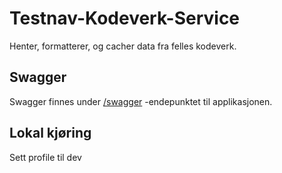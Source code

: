 # Testnav-Kodeverk-Service
Henter, formatterer, og cacher data fra felles kodeverk.
 
## Swagger
Swagger finnes under [/swagger](https://testnav-kodeverk-service.intern.dev.nav.no/swagger-ui.html) -endepunktet til
applikasjonen.

## Lokal kjøring
Sett profile til dev